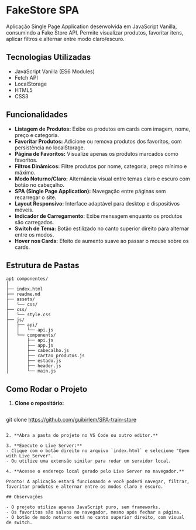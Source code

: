 # FakeStore SPA

Aplicação Single Page Application desenvolvida em JavaScript Vanilla, consumindo a Fake Store API. Permite visualizar produtos, favoritar itens, aplicar filtros e alternar entre modo claro/escuro.

## Tecnologias Utilizadas

- JavaScript Vanilla (ES6 Modules)
- Fetch API
- LocalStorage
- HTML5
- CSS3

## Funcionalidades

- **Listagem de Produtos:** Exibe os produtos em cards com imagem, nome, preço e categoria.
- **Favoritar Produtos:** Adicione ou remova produtos dos favoritos, com persistência no localStorage.
- **Página de Favoritos:** Visualize apenas os produtos marcados como favoritos.
- **Filtros Dinâmicos:** Filtre produtos por nome, categoria, preço mínimo e máximo.
- **Modo Noturno/Claro:** Alternância visual entre temas claro e escuro com botão no cabeçalho.
- **SPA (Single Page Application):** Navegação entre páginas sem recarregar o site.
- **Layout Responsivo:** Interface adaptável para desktop e dispositivos móveis.
- **Indicador de Carregamento:** Exibe mensagem enquanto os produtos são carregados.
- **Switch de Tema:** Botão estilizado no canto superior direito para alternar entre os modos.
- **Hover nos Cards:** Efeito de aumento suave ao passar o mouse sobre os cards.

## Estrutura de Pastas

```
ap1 componentes/
│
├── index.html
├── readme.md
├── assets/
│   └── css/
├── css/
│   └── style.css
├── js/
│   ├── api/
│   │   └── api.js
│   └── components/
│       ├── api.js
│       ├── app.js
│       ├── cabecalho.js
│       ├── cartao_produtos.js
│       ├── estado.js
│       ├── header.js
│       └── main.js
```

## Como Rodar o Projeto

1. **Clone o repositório:**
   ```
  git clone https://github.com/guibirlem/SPA-train-store
   ```

2. **Abra a pasta do projeto no VS Code ou outro editor.**

3. **Execute o Live Server:**
   - Clique com o botão direito no arquivo `index.html` e selecione "Open with Live Server".
   - Ou utilize uma extensão similar para rodar um servidor local.

4. **Acesse o endereço local gerado pelo Live Server no navegador.**

Pronto! A aplicação estará funcionando e você poderá navegar, filtrar, favoritar produtos e alternar entre os modos claro e escuro.

## Observações

- O projeto utiliza apenas JavaScript puro, sem frameworks.
- Os favoritos são salvos no navegador, mesmo após fechar a página.
- O botão de modo noturno está no canto superior direito, com visual de switch.
